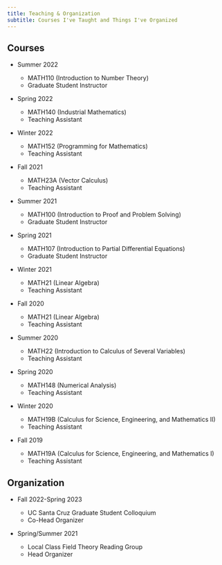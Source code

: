 ```yaml
---
title: Teaching & Organization
subtitle: Courses I've Taught and Things I've Organized
---
```


## Courses

- Summer 2022    
  - MATH110 (Introduction to Number Theory)    
  - Graduate Student Instructor  
  
- Spring 2022    
  - MATH140 (Industrial Mathematics)    
  - Teaching Assistant
  
- Winter 2022
  - MATH152 (Programming for Mathematics)
  - Teaching Assistant
 
- Fall 2021
  - MATH23A (Vector Calculus)
  - Teaching Assistant
 
- Summer 2021
  - MATH100 (Introduction to Proof and Problem Solving)
  - Graduate Student Instructor

- Spring 2021
  - MATH107 (Introduction to Partial Differential Equations)
  - Graduate Student Instructor

- Winter 2021
  - MATH21 (Linear Algebra)
  - Teaching Assistant

- Fall 2020
  - MATH21 (Linear Algebra)
  - Teaching Assistant
 
- Summer 2020
  - MATH22 (Introduction to Calculus of Several Variables)
  - Teaching Assistant
 
- Spring 2020
  - MATH148 (Numerical Analysis)
  - Teaching Assistant
 
- Winter 2020
  - MATH19B (Calculus for Science, Engineering, and Mathematics II)
  - Teaching Assistant

- Fall 2019 
  - MATH19A (Calculus for Science, Engineering, and Mathematics I)
  - Teaching Assistant

## Organization

- Fall 2022-Spring 2023
  - UC Santa Cruz Graduate Student Colloquium
  - Co-Head Organizer

- Spring/Summer 2021
  - Local Class Field Theory Reading Group
  - Head Organizer
